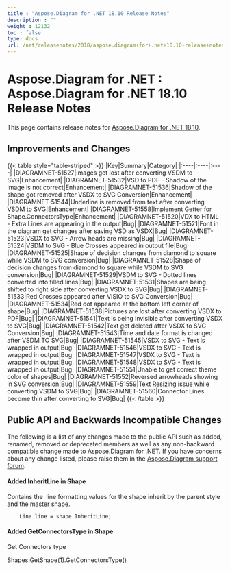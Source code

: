 ```yaml
---
title : "Aspose.Diagram for .NET 18.10 Release Notes" 
description : "" 
weight : 12132 
toc : false
type: docs
url: /net/releasenotes/2018/aspose.diagram+for+.net+18.10+release+notes/
---
```


# Aspose.Diagram for .NET : Aspose.Diagram for .NET 18.10 Release Notes


This page contains release notes for [Aspose.Diagram for .NET 18.10](https://www.nuget.org/packages/Aspose.Diagram/18.10.0).

## Improvements and Changes

{{< table style="table-striped" >}}
|Key|Summary|Category|
|:----|:----|:----|
|DIAGRAMNET-51527|Images get lost after converting VSDM to SVG|Enhancement|
|DIAGRAMNET-51532|VSD to PDF - Shadow of the image is not correct|Enhancement|
|DIAGRAMNET-51536|Shadow of the shape got removed after VSDX to SVG Conversion|Enhancement|
|DIAGRAMNET-51544|Underline is removed from text after converting VSDM to SVG|Enhancement|
|DIAGRAMNET-51558|Implement Getter for Shape.ConnectorsType|Enhancement|
|DIAGRAMNET-51520|VDX to HTML - Extra Lines are appearing in the output|Bug|
|DIAGRAMNET-51521|Font in the diagram get changes after saving VSD as VSDX|Bug|
|DIAGRAMNET-51523|VSDX to SVG - Arrow heads are missing|Bug|
|DIAGRAMNET-51524|VSDM to SVG - Blue Crosses appeared in output file|Bug|
|DIAGRAMNET-51525|Shape of decision changes from diamond to square while VSDM to SVG conversion|Bug|
|DIAGRAMNET-51528|Shape of decision changes from diamond to square while VSDM to SVG conversion|Bug|
|DIAGRAMNET-51529|VSDM to SVG - Dotted lines converted into filled lines|Bug|
|DIAGRAMNET-51531|Shapes are being shifted to right side after converting VSDX to SVG|Bug|
|DIAGRAMNET-51533|Red Crosses appeared after VISIO to SVG Conversion|Bug|
|DIAGRAMNET-51534|Red dot appeared at the bottom left corner of shape|Bug|
|DIAGRAMNET-51538|Pictures are lost after converting VSDX to PDF|Bug|
|DIAGRAMNET-51541|Text is being invisible after converting VSDX to SVG|Bug|
|DIAGRAMNET-51542|Text got deleted after VSDX to SVG Conversion|Bug|
|DIAGRAMNET-51543|Time and date format is changed after VSDM TO SVG|Bug|
|DIAGRAMNET-51545|VSDX to SVG - Text is wrapped in output|Bug|
|DIAGRAMNET-51546|VSDX to SVG - Text is wrapped in output|Bug|
|DIAGRAMNET-51547|VSDX to SVG - Text is wrapped in output|Bug|
|DIAGRAMNET-51548|VSDX to SVG - Text is wrapped in output|Bug|
|DIAGRAMNET-51551|Unable to get correct theme color of shapes|Bug|
|DIAGRAMNET-51552|Reversed arrowheads showing in SVG conversion|Bug|
|DIAGRAMNET-51559|Text Resizing issue while converting VSDM to SVG|Bug|
|DIAGRAMNET-51560|Connector Lines become thin after converting to SVG|Bug|
{{< /table >}}

## Public API and Backwards Incompatible Changes

The following is a list of any changes made to the public API such as added, renamed, removed or deprecated members as well as any non-backward compatible change made to Aspose.Diagram for .NET. If you have concerns about any change listed, please raise them in the [Aspose.Diagram support forum](https://forum.aspose.com/c/diagram).

#### Added InheritLine in Shape

Contains the  line formatting values for the shape inherit by the parent style and the master shape.

		Line line = shape.InheritLine;

#### Added GetConnectorsType in Shape

Get Connectors type

Shapes.GetShape(1).GetConnectorsType()

  

